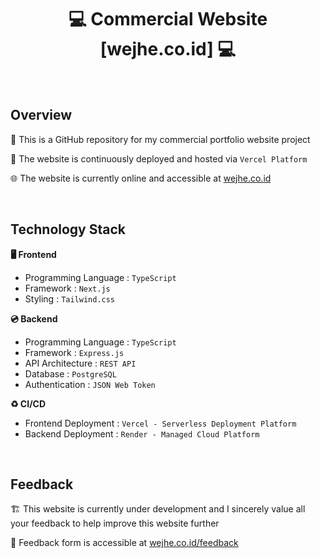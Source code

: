 <h1 align="center">💻 Commercial Website [wejhe.co.id] 💻</h1>

<br>

## Overview

📂 This is a GitHub repository for my commercial portfolio website project

🚀 The website is continuously deployed and hosted via `Vercel Platform`

🌐 The website is currently online and accessible at [wejhe.co.id](https://wejhe.co.id)

<br>

## Technology Stack

<strong>🖥️ Frontend</strong>

- Programming Language : `TypeScript`
- Framework : `Next.js`
- Styling : `Tailwind.css`

<strong>💿 Backend</strong>

- Programming Language : `TypeScript`
- Framework : `Express.js`
- API Architecture : `REST API`
- Database : `PostgreSQL`
- Authentication : `JSON Web Token`

<strong>♻️ CI/CD</strong>

- Frontend Deployment : `Vercel - Serverless Deployment Platform`
- Backend Deployment : `Render - Managed Cloud Platform`

<br>

## Feedback

🏗️ This website is currently under development and I sincerely value all your feedback to help improve this website further

📝 Feedback form is accessible at [wejhe.co.id/feedback](https://wejhe.co.id/feedback)
